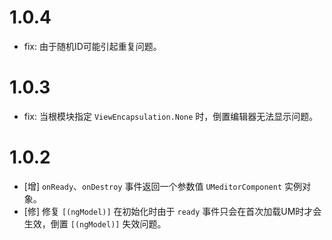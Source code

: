 # 1.0.4

+ fix: 由于随机ID可能引起重复问题。

# 1.0.3

+ fix: 当根模块指定 `ViewEncapsulation.None` 时，倒置编辑器无法显示问题。

# 1.0.2

+ [增] `onReady`、`onDestroy` 事件返回一个参数值 `UMeditorComponent` 实例对象。
+ [修] 修复 `[(ngModel)]` 在初始化时由于 `ready` 事件只会在首次加载UM时才会生效，倒置 `[(ngModel)]` 失效问题。

